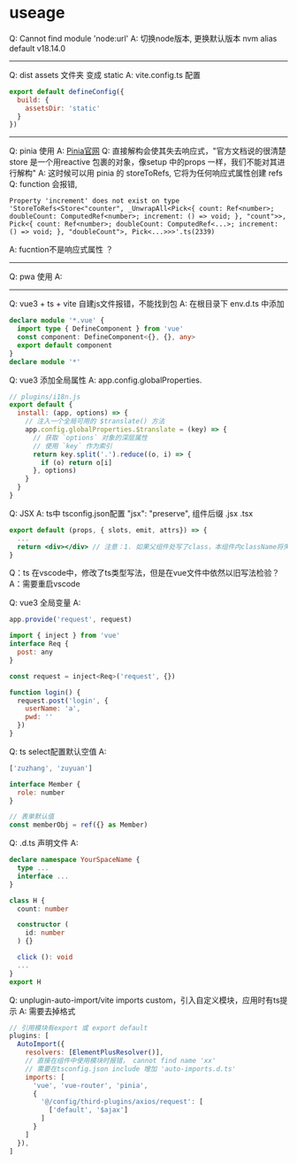 <!--
 * @Date: 2023-02-07 21:20:48
 * @LastEditTime: 2023-02-09 17:07:28
 * @FilePath: /task-manage/USEAGE.md
 * @Description:
 *
-->
# useage

Q: Cannot find module 'node:url'
A: 切换node版本, 更换默认版本 nvm alias default v18.14.0

---

Q: dist assets 文件夹 变成 static
A: vite.config.ts 配置
```js
export default defineConfig({
  build: {
    assetsDir: 'static'
  }
})
```

---

Q: pinia 使用
A: [Pinia官网](https://pinia.vuejs.org/zh/introduction.html)
Q: 直接解构会使其失去响应式，"官方文档说的很清楚store 是一个用reactive 包裹的对象，像setup 中的props 一样，我们不能对其进行解构"
A: 这时候可以用 pinia 的 storeToRefs, 它将为任何响应式属性创建 refs
  Q: function 会报错,
  ```
  Property 'increment' does not exist on type 'StoreToRefs<Store<"counter", _UnwrapAll<Pick<{ count: Ref<number>; doubleCount: ComputedRef<number>; increment: () => void; }, "count">>, Pick<{ count: Ref<number>; doubleCount: ComputedRef<...>; increment: () => void; }, "doubleCount">, Pick<...>>>'.ts(2339)
  ```
  A: fucntion不是响应式属性 ？

---

Q: pwa 使用
A:

---

Q: vue3 + ts + vite 自建js文件报错，不能找到包
A: 在根目录下 env.d.ts 中添加
```ts
declare module '*.vue' {
  import type { DefineComponent } from 'vue'
  const component: DefineComponent<{}, {}, any>
  export default component
}
declare module '*'
```

Q: vue3 添加全局属性
A: app.config.globalProperties.
```js
// plugins/i18n.js
export default {
  install: (app, options) => {
    // 注入一个全局可用的 $translate() 方法
    app.config.globalProperties.$translate = (key) => {
      // 获取 `options` 对象的深层属性
      // 使用 `key` 作为索引
      return key.split('.').reduce((o, i) => {
        if (o) return o[i]
      }, options)
    }
  }
}
```

Q: JSX
A: ts中  tsconfig.json配置 "jsx": "preserve", 组件后缀 .jsx .tsx
```jsx
export default (props, { slots, emit, attrs}) => {
  ...
  return <div></div> // 注意：1. 如果父组件处写了class，本组件内className将失效
}
```

Q：ts 在vscode中，修改了ts类型写法，但是在vue文件中依然以旧写法检验？
A：需要重启vscode


Q: vue3 全局变量
A:
```js main.ts
app.provide('request', request)
```

```js .vue
import { inject } from 'vue'
interface Req {
  post: any
}

const request = inject<Req>('request', {})

function login() {
  request.post('login', {
    userName: 'a',
    pwd: ''
  })
}
```

Q: ts select配置默认空值
A:
```js role.ts
['zuzhang', 'zuyuan']
```

```js member-type.ts
interface Member {
  role: number
}
```

```js members.vue
// 表单默认值
const memberObj = ref({} as Member)
```


Q: .d.ts 声明文件
A:
```ts
declare namespace YourSpaceName {
  type ...
  interface ...
}

class H {
  count: number

  constructor (
    id: number
  ) {}

  click (): void
  ...
}
export H
```



Q: unplugin-auto-import/vite imports custom，引入自定义模块，应用时有ts提示
A: 需要去掉格式
```js vite.config.ts
// 引用模块有export 或 export default
plugins: [
  AutoImport({
    resolvers: [ElementPlusResolver()],
    // 直接在组件中使用模块时报错， cannot find name 'xx'
    // 需要在tsconfig.json include 增加 'auto-imports.d.ts'
    imports: [
      'vue', 'vue-router', 'pinia',
      {
        '@/config/third-plugins/axios/request': [
          ['default', '$ajax']
        ]
      }
    ]
  }),
]
```
